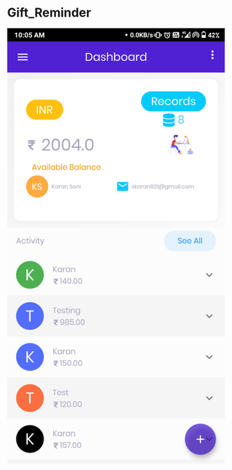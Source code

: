 # Gift_Reminder


!["Dashboard"](https://github.com/skaran921/Gift_Reminder/blob/master/screenshots/Screenshot_2020-06-12-10-05-51-589_com.example.gift_reminder.jpg)
